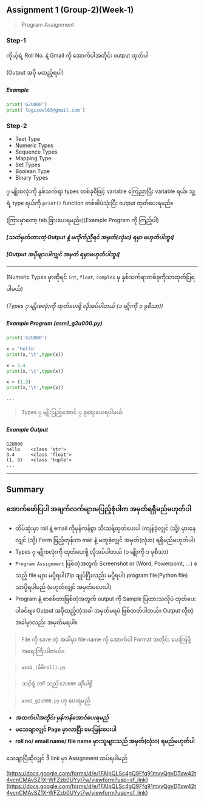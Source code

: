 ## Assignment 1 (Group-2)(Week-1)

> Program Assignment

### Step-1

ကိုယ့်ရဲ့ Roll No. နဲ့ Gmail ကို အောက်ပါအတိုင်း output ထုတ်ပါ

(Output အပို မထည့်ရပါ)
##### Example
```python
print('G2U000')
print('logixowl63@gmail.com')
```

### Step-2

* Text Type
* Numeric Types
* Sequence Types
* Mapping Type
* Set Types
* Boolean Type
* Binary Types

၇ မျိုးစလုံးကို နှစ်သက်ရာ types တစ်ခုစီဖြင့် variable ကြေညာပြီး variable ရယ်၊ သူ့ရဲ့ type ရယ်ကို ```print()``` function တစ်ခါပဲသုံးပြီး output ထုတ်ပေးရမည်။

(ကြားမှာတော့ tab ခြားပေးရမည်။)(Example Program ကို ကြည့်ပါ)

***[သတ်မှတ်ထားတဲ့ Output နဲ့ မကိုက်ညီရင် အမှတ်(လုံးဝ) ရမှာ မဟုတ်ပါဘူး]***

***[Output အပိုများပါလျှင် အမှတ် ရမှာမဟုတ်ပါဘူး]***

<hr>

(Numeric Types မှာဆိုရင် ```int```, ```float```, ```complex``` မှ နှစ်သက်ရာတစ်ခုကိုသာထုတ်ပြရပါမယ်)

*(Types ၇ မျိုးစလုံးကို ထုတ်ပေးဖို့ လိုအပ်ပါတယ် (၁ မျိုးကို ၁ ခုစီသာ))*

##### Example Program (asm1_g2u000.py)
```python
print('G2U000')

x = 'hello'
print(x,'\t',type(x))

x = 3.4
print(x,'\t',type(x))

x = (1,3)
print(x,'\t',type(x))

...
```
> Types ၇ မျိုးပြည့်အောင် ၇ ခုရေးပေးရပါမယ်

##### Example Output
```
G2U000
hello 	 <class 'str'>
3.4 	 <class 'float'>
(1, 3) 	 <class 'tuple'>
...
```

<hr>

## Summary

### အောက်ဖော်ပြပါ အချက်လက်များမပြည့်စုံပါက အမှတ်ရရှိမည်မဟုတ်ပါ

* ထိပ်ဆုံးမှာ roll နဲ့ email ကိုမှန်ကန်စွာ သီးသန့်ထုတ်ပေးပါ (ကျန်ခဲ့လျှင် (သို့) မှားနေလျှင် (သို့) Form ဖြည့်တုန်းက mail နဲ့ မတူခဲ့လျှင် အမှတ်(လုံးဝ) ရရှိမည်မဟုတ်ပါ)
* Types ၇ မျိုးစလုံးကို ထုတ်ပေးဖို့ လိုအပ်ပါတယ် (၁ မျိုးကို ၁ ခုစီသာ)
* ```Program Assignment``` ဖြစ်တဲ့အတွက် Screenshot or (Word, Powerpoint, ...) စသည့် file များ မပို့ရပါ(Zip ချုပ်ပြီးလည်း မပို့ရပါ) program file(Python file) သာပို့ရပါမည် (မဟုတ်လျှင် အမှတ်မပေးပါ)
* Program နဲ့ စာစစ်တာဖြစ်တဲ့အတွက် output ကို Sample ပြထားသလိုပဲ ထုတ်ပေးပါခင်ဗျ။ Output အပိုထည့်တဲ့အခါ အမှတ်မရပဲ ဖြစ်တတ်ပါတယ်။ Output လိုတဲ့အခါမှာလည်း အမှတ်မရပါ။


> File ကို save တဲ့ အခါမှာ file name ကို အောက်ပါ Format အတိုင်း ပေးကြဖို့ အရေးကြီးပါတယ်။ 

> ```asm1_(မိမိroll).py```

> *သင့်ရဲ့ roll သည် ```G2U000``` ဆိုပါစို့*

> ```asm1_g2u000.py``` ဟု ပေးရမည်

* ***အထက်ပါအတိုင်း မှန်ကန်အောင်ပေးရမည်***
* **မသေချာလျှင် Page မှာလာပြီး မေးမြန်းပေးပါ**
* **roll no/ email name/ file name မှားသူများသည် အမှတ်(လုံးဝ) ရမည်မဟုတ်ပါ**

သေချာပြီဆိုလျှင် ဒီ link မှာ Assignment ထပ်ရပါမည်

[https://docs.google.com/forms/d/e/1FAIpQLSc4gQ9Ffq91mvyQgyDTxw42t4vcnCMAvSZ1X-WFZzb0UYyt7w/viewform?usp=sf_link](https://docs.google.com/forms/d/e/1FAIpQLSc4gQ9Ffq91mvyQgyDTxw42t4vcnCMAvSZ1X-WFZzb0UYyt7w/viewform?usp=sf_link)
